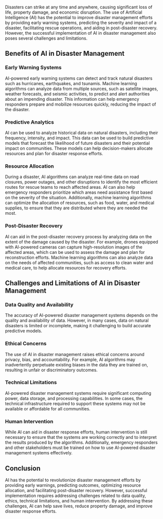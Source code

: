 
Disasters can strike at any time and anywhere, causing significant loss of life, property damage, and economic disruption. The use of Artificial Intelligence (AI) has the potential to improve disaster management efforts by providing early warning systems, predicting the severity and impact of a disaster, facilitating rescue operations, and aiding in post-disaster recovery. However, the successful implementation of AI in disaster management also poses several challenges and limitations.

Benefits of AI in Disaster Management
-------------------------------------

### Early Warning Systems

AI-powered early warning systems can detect and track natural disasters such as hurricanes, earthquakes, and tsunamis. Machine learning algorithms can analyze data from multiple sources, such as satellite images, weather forecasts, and seismic activities, to predict and alert authorities about an impending disaster. This information can help emergency responders prepare and mobilize resources quickly, reducing the impact of the disaster.

### Predictive Analytics

AI can be used to analyze historical data on natural disasters, including their frequency, intensity, and impact. This data can be used to build predictive models that forecast the likelihood of future disasters and their potential impact on communities. These models can help decision-makers allocate resources and plan for disaster response efforts.

### Resource Allocation

During a disaster, AI algorithms can analyze real-time data on road closures, power outages, and other disruptions to identify the most efficient routes for rescue teams to reach affected areas. AI can also help emergency responders prioritize which areas need assistance first based on the severity of the situation. Additionally, machine learning algorithms can optimize the allocation of resources, such as food, water, and medical supplies, to ensure that they are distributed where they are needed the most.

### Post-Disaster Recovery

AI can aid in the post-disaster recovery process by analyzing data on the extent of the damage caused by the disaster. For example, drones equipped with AI-powered cameras can capture high-resolution images of the affected areas, which can be used to assess the damage and plan for reconstruction efforts. Machine learning algorithms can also analyze data on the needs of affected communities, such as access to clean water and medical care, to help allocate resources for recovery efforts.

Challenges and Limitations of AI in Disaster Management
-------------------------------------------------------

### Data Quality and Availability

The accuracy of AI-powered disaster management systems depends on the quality and availability of data. However, in many cases, data on natural disasters is limited or incomplete, making it challenging to build accurate predictive models.

### Ethical Concerns

The use of AI in disaster management raises ethical concerns around privacy, bias, and accountability. For example, AI algorithms may inadvertently perpetuate existing biases in the data they are trained on, resulting in unfair or discriminatory outcomes.

### Technical Limitations

AI-powered disaster management systems require significant computing power, data storage, and processing capabilities. In some cases, the technical infrastructure required to support these systems may not be available or affordable for all communities.

### Human Intervention

While AI can aid in disaster response efforts, human intervention is still necessary to ensure that the systems are working correctly and to interpret the results produced by the algorithms. Additionally, emergency responders and other stakeholders must be trained on how to use AI-powered disaster management systems effectively.

Conclusion
----------

AI has the potential to revolutionize disaster management efforts by providing early warnings, predicting outcomes, optimizing resource allocation, and facilitating post-disaster recovery. However, successful implementation requires addressing challenges related to data quality, ethics, technical limitations, and human intervention. By addressing these challenges, AI can help save lives, reduce property damage, and improve disaster response efforts.
